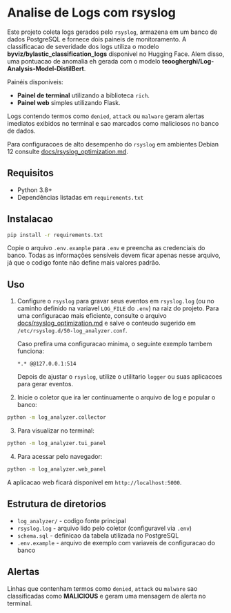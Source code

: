 # Analise de Logs com rsyslog

Este projeto coleta logs gerados pelo `rsyslog`, armazena em um banco de dados
PostgreSQL e fornece dois paineis de monitoramento. A classificacao de severidade
dos logs utiliza o modelo **byviz/bylastic_classification_logs** disponivel no
Hugging Face. Alem disso, uma pontuacao de anomalia eh gerada com o modelo
**teoogherghi/Log-Analysis-Model-DistilBert**.

Painéis disponíveis:

- **Painel de terminal** utilizando a biblioteca `rich`.
 - **Painel web** simples utilizando Flask.

Logs contendo termos como `denied`, `attack` ou `malware` geram alertas imediatos
exibidos no terminal e sao marcados como maliciosos no banco de dados.

Para configuracoes de alto desempenho do `rsyslog` em ambientes Debian 12
consulte [docs/rsyslog_optimization.md](docs/rsyslog_optimization.md).

## Requisitos

- Python 3.8+
- Dependências listadas em `requirements.txt`

## Instalacao

```bash
pip install -r requirements.txt
```

Copie o arquivo `.env.example` para `.env` e preencha as credenciais do banco.
Todas as informações sensíveis devem ficar apenas nesse arquivo, já que o
codigo fonte não define mais valores padrão.

## Uso

1. Configure o `rsyslog` para gravar seus eventos em `rsyslog.log` (ou no caminho
   definido na variavel `LOG_FILE` do `.env`) na raiz do
   projeto. Para uma configuracao mais eficiente, consulte o arquivo
   [docs/rsyslog_optimization.md](docs/rsyslog_optimization.md) e salve o
   conteudo sugerido em `/etc/rsyslog.d/50-log_analyzer.conf`.

   Caso prefira uma configuracao minima, o seguinte exemplo tambem funciona:

   ```
   *.* @@127.0.0.1:514
   ```

   Depois de ajustar o `rsyslog`, utilize o utilitario `logger` ou suas
   aplicacoes para gerar eventos.

2. Inicie o coletor que ira ler continuamente o arquivo de log e popular o banco:

```bash
python -m log_analyzer.collector
```

3. Para visualizar no terminal:

```bash
python -m log_analyzer.tui_panel
```

4. Para acessar pelo navegador:

```bash
python -m log_analyzer.web_panel
```

A aplicacao web ficará disponivel em `http://localhost:5000`.

## Estrutura de diretorios

- `log_analyzer/` - codigo fonte principal
- `rsyslog.log` - arquivo lido pelo coletor (configuravel via `.env`)
- `schema.sql` - definicao da tabela utilizada no PostgreSQL
- `.env.example` - arquivo de exemplo com variaveis de configuracao do banco

## Alertas

Linhas que contenham termos como `denied`, `attack` ou `malware` sao
classificadas como **MALICIOUS** e geram uma mensagem de alerta no terminal.
